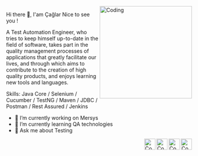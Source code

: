 <img align="right" alt="Coding" width="250" src="https://camo.githubusercontent.com/5ddf73ad3a205111cf8c686f687fc216c2946a75005718c8da5b837ad9de78c9/68747470733a2f2f7468756d62732e6766796361742e636f6d2f4576696c4e657874446576696c666973682d736d616c6c2e676966">

Hi there 👋, I'am Çağlar
Nice to see you !

A Test Automation Engineer, who tries to keep himself up-to-date in the field of software, takes part in the quality management processes of applications that greatly facilitate our lives, and through which aims to contribute to the creation of high quality products, and enjoys learning new tools and languages.

Skills: Java Core / Selenium / Cucumber / TestNG / Maven / JDBC / Postman / Rest Assured / Jenkins


- 🔭 I’m currently working on Mersys 
- 🌱 I’m currently learning QA technologies 
- 💬 Ask me about Testing 

<img align="right" alt="Coding" width="30" src="https://user-images.githubusercontent.com/103858540/194759966-0d8cbfbb-3206-43d1-923c-c177b9cfd13b.png">
<img align="right" alt="Coding" width="30" src="https://user-images.githubusercontent.com/103858540/194759969-527c525d-45a9-424e-bc89-14764f698ca4.png">
<img align="right" alt="Coding" width="30" src="">
<img align="right" alt="Coding" width="30" src="">

